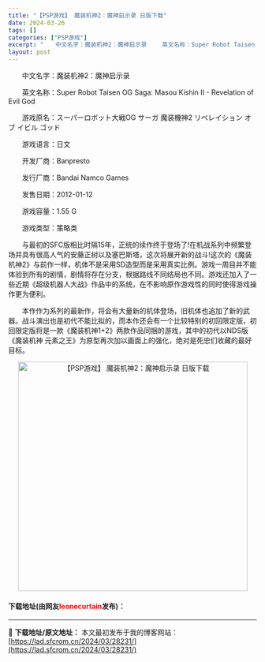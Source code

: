 ```yaml
---
title: "【PSP游戏】 魔装机神2：魔神启示录 日版下载"
date: 2024-03-26
tags: []
categories: ["PSP游戏"]
excerpt: "　　中文名字：魔装机神2：魔神启示录 　　英文名称：Super Robot Taisen OG Saga: Masou Kishin II - Revelation of Evil God 　　游戏原名：スーパーロボット大戦OG サーガ 魔装機神2 リベレイション オブ イビル ゴッド 　　游戏语言&hellip;"
layout: post
---
```


 <p>　　中文名字：魔装机神2：魔神启示录</p> <p>　　英文名称：Super Robot Taisen OG Saga: Masou Kishin II - Revelation of Evil God</p> <p>　　游戏原名：スーパーロボット大戦OG サーガ 魔装機神2 リベレイション オブ イビル ゴッド</p> <p>　　游戏语言：日文</p> <p>　　开发厂商：Banpresto</p> <p>　　发行厂商：Bandai Namco Games</p> <p>　　发售日期：2012-01-12</p> <p>　　游戏容量：1.55 G</p> <p>　　游戏类型：策略类</p> <p>　　与最初的SFC版相比时隔15年，正统的续作终于登场了!在机战系列中频繁登场并具有很高人气的安藤正树以及塞巴斯塔，这次将展开新的战斗!这次的《魔装机神2》与前作一样，机体不是采用SD造型而是采用真实比例。游戏一周目并不能体验到所有的剧情，剧情将存在分支，根据路线不同结局也不同。游戏还加入了一些近期《超级机器人大战》作品中的系统，在不影响原作游戏性的同时使得游戏操作更为便利。</p> <p>　　本作作为系列的最新作，将会有大量新的机体登场，旧机体也追加了新的武器。战斗演出也是初代不能比拟的，而本作还会有一个比较特别的初回限定版，初回限定版将是一款《魔装机神1+2》两款作品同捆的游戏，其中的初代以NDS版《魔装机神 元素之王》为原型再次加以画面上的强化，绝对是死忠们收藏的最好目标。</p> <p align="center"><img align="" border="0" src="https://lad.sfcrom.cn/wp-content/uploads/2024/03/20240325_6601aab8a4006.jpg" width="465" alt="【PSP游戏】 魔装机神2：魔神启示录 日版下载" /></p> <p><h4>下载地址(由网友<font color="red">leonecurtain</font>发布)：</h4></p> 

---
📖 **下载地址/原文地址：** 本文最初发布于我的博客网站：[https://lad.sfcrom.cn/2024/03/28231/](https://lad.sfcrom.cn/2024/03/28231/)
